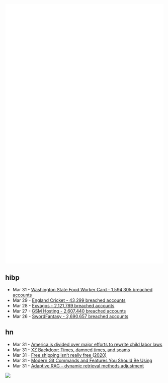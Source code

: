 ![Metrics](https://raw.githubusercontent.com/phixion/phixion/master/metrics.svg)

## hibp

<!--
for https://github.com/phixion/phixion/blob/main/.github/workflows/feeds.yml
-->
<!--START_SECTION:haveibeenpwnd-->
- Mar 31 - [Washington State Food Worker Card - 1,594,305 breached accounts](https://haveibeenpwned.com/PwnedWebsites#WashingtonStateFoodWorkerCard)
- Mar 29 - [England Cricket - 43,299 breached accounts](https://haveibeenpwned.com/PwnedWebsites#ECB)
- Mar 28 - [Exvagos - 2,121,789 breached accounts](https://haveibeenpwned.com/PwnedWebsites#Exvagos)
- Mar 27 - [GSM Hosting - 2,607,440 breached accounts](https://haveibeenpwned.com/PwnedWebsites#GSMHosting)
- Mar 26 - [SwordFantasy - 2,690,657 breached accounts](https://haveibeenpwned.com/PwnedWebsites#SwordFantasy)
<!--END_SECTION:haveibeenpwnd-->

## hn

<!--
for https://github.com/phixion/phixion/blob/main/.github/workflows/feeds.yml
-->
<!--START_SECTION:hn-->
- Mar 31 - [America is divided over major efforts to rewrite child labor laws](https://www.washingtonpost.com/business/2024/03/31/us-child-labor-laws-state-bills/)
- Mar 31 - [XZ Backdoor: Times, damned times, and scams](https://rheaeve.substack.com/p/xz-backdoor-times-damned-times-and)
- Mar 31 - [Free shipping isn’t really free (2020)](https://www.theatlantic.com/magazine/archive/2020/01/the-myth-of-free-shipping/603031/)
- Mar 31 - [Modern Git Commands and Features You Should Be Using](https://martinheinz.dev/blog/109)
- Mar 31 - [Adaptive RAG – dynamic retrieval methods adjustment](https://arxiv.org/abs/2403.14403)
<!--END_SECTION:hn-->

<!--
for https://yhype.me
-->
![](https://hit.yhype.me/github/profile?user_id=13013670)
